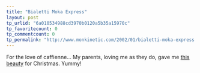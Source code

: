 ```yaml
---
title: "Bialetti Moka Express"
layout: post
tp_urlid: "6a010534988cd3970b0120a5b35a15970c"
tp_favoritecount: 0
tp_commentcount: 0
tp_permalink: "http://www.monkinetic.com/2002/01/bialetti-moka-express.html"
---
```

For the love of caffienne... My parents, loving me as they do, gave me <a href="http://www.bialettiusa.com/Bialetti/">this beauty</a> for Christmas. Yummy!
